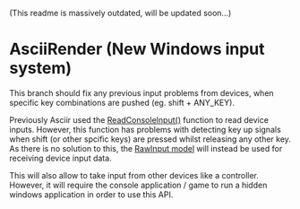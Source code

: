 (This readme is massively outdated, will be updated soon...)
# AsciiRender (New Windows input system)

This branch should fix any previous input problems from devices, when specific key combinations are pushed (eg. shift + ANY_KEY).

Previously Asciir used the [ReadConsoleInput()](https://docs.microsoft.com/en-us/windows/console/readconsoleinput) function to read device inputs. However, this function has problems with detecting key up signals when shift (or other spcific keys) are pressed whilst releasing any other key. As there is no solution to this, the [RawInput model](https://docs.microsoft.com/en-us/windows/win32/inputdev/raw-input) will instead be used for receiving device input data.

This will also allow to take input from other devices like a controller. However, it will require the console application / game to run a hidden windows application in order to use this API.

